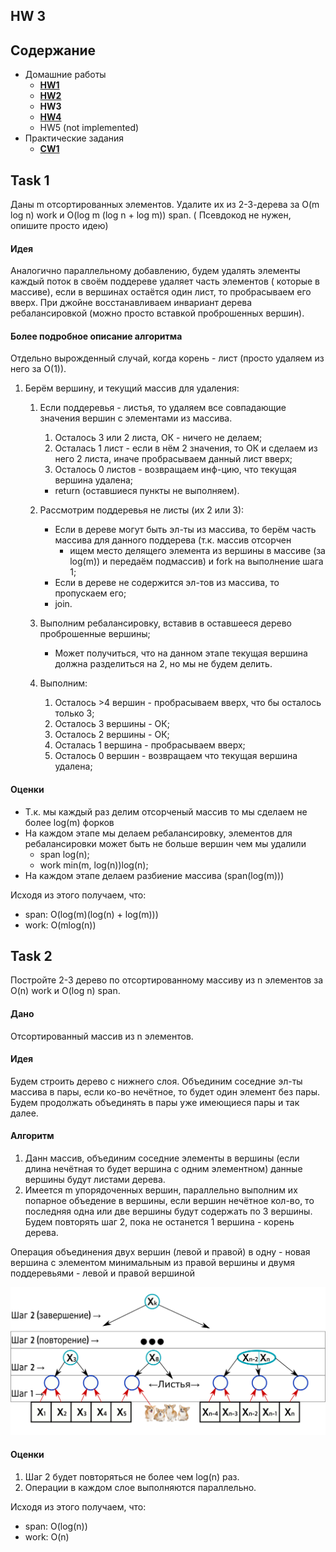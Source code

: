 ## HW 3

## Содержание

* Домашние работы
    * [**HW1**](./../HW1/README.md)
    * [**HW2**](./../HW2/README.md)
    * **HW3**
    * [**HW4**](./../HW4/README.md)
    * HW5 (not implemented)
* Практические задания
    * [**CW1**](./../CW1/README.md)

## Task 1

Даны m отсортированных элементов. Удалите их из 2-3-дерева за O(m log n) work и O(log m (log n + log m)) span. (
Псевдокод не нужен, опишите просто идею)

#### Идея

Аналогично параллельному добавлению, будем удалять элементы каждый поток в своём поддереве удаляет часть элементов (
которые в массиве), если в вершинах остаётся один лист, то пробрасываем его вверх. При джойне восстанавливаем инвариант
дерева ребалансировкой (можно просто вставкой проброшенных вершин).

#### Более подробное описание алгоритма

Отдельно вырожденный случай, когда корень - лист (просто удаляем из него за O(1)).

1. Берём вершину, и текущий массив для удаления:
    1. Если поддеревья - листья, то удаляем все совпадающие значения вершин с элементами из массива.
        1. Осталось 3 или 2 листа, ОК - ничего не делаем;
        2. Осталась 1 лист - если в нём 2 значения, то ОК и сделаем из него 2 листа, иначе пробрасываем данный лист
           вверх;
        3. Осталось 0 листов - возвращаем инф-цию, что текущая вершина удалена;

        * return (оставшиеся пункты не выполняем).
    2. Рассмотрим поддеревья не листы (их 2 или 3):
        * Если в дереве могут быть эл-ты из массива, то берём часть массива для данного поддерева (т.к. массив отсорчен
            - ищем место делящего элемента из вершины в массиве (за log(m)) и передаём подмассив) и fork на выполнение
              шага 1;
        * Если в дереве не содержится эл-тов из массива, то пропускаем его;
        * join.
    3. Выполним ребалансировку, вставив в оставшееся дерево проброшенные вершины;
        * Может получиться, что на данном этапе текущая вершина должна разделиться на 2, но мы не будем делить.
    4. Выполним:
        1. Осталось >4 вершин - пробрасываем вверх, что бы осталось только 3;
        2. Осталось 3 вершины - ОК;
        3. Осталось 2 вершины - ОК;
        4. Осталась 1 вершина - пробрасываем вверх;
        5. Осталось 0 вершин - возвращаем что текущая вершина удалена;

#### Оценки

* Т.к. мы каждый раз делим отсорченый массив то мы сделаем не более log(m) форков
* На каждом этапе мы делаем ребалансировку, элементов для ребалансировки может быть не больше вершин чем мы удалили
    * span log(n);
    * work min(m, log(n))log(n);
* На каждом этапе делаем разбиение массива (span(log(m)))

Исходя из этого получаем, что:

* span: O(log(m)(log(n) + log(m)))
* work: O(mlog(n))

## Task 2

Постройте 2-3 дерево по отсортированному массиву из n элементов за O(n) work и O(log n) span.

#### Дано

Отсортированный массив из n элементов.

#### Идея

Будем строить дерево с нижнего слоя. Объединим соседние эл-ты массива в пары, если ко-во нечётное, то будет один элемент
без пары. Будем продолжать объединять в пары уже имеющиеся пары и так далее.

#### Алгоритм

1. Данн массив, объединим соседние элементы в вершины (если длина нечётная то будет вершина с одним элементном) данные
   вершины будут листами дерева.
2. Имеется m упорядоченных вершин, параллельно выполним их попарное объедение в вершины, если вершин нечётное кол-во, то
   последняя одна или две вершины будут содержать по 3 вершины. Будем повторять шаг 2, пока не останется 1 вершина -
   корень дерева.

Операция объединения двух вершин (левой и правой) в одну - новая вершина с элементом минимальным из правой вершины и
двумя поддеревьями - левой и правой вершиной

![task_2](./task_2.png)

#### Оценки

1. Шаг 2 будет повторяться не более чем log(n) раз.
2. Операции в каждом слое выполняются параллельно.

Исходя из этого получаем, что:

* span: O(log(n))
* work: O(n)
